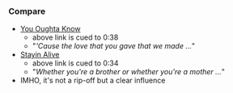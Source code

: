 
### Compare

* [You Oughta Know](https://youtu.be/NPcyTyilmYY?t=38)
    - above link is cued to 0:38
    - "*'Cause the love that you gave that we made ...*"
* [Stayin Alive](https://youtu.be/fNFzfwLM72c?t=34)
    - above link is cued to 0:34
    - "*Whether you're a brother or whether you're a mother ...*"
* IMHO, it's not a rip-off but a clear influence
